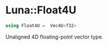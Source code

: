 # Luna::Float4U

```c++
using Float4U =  Vec4U<f32>
```

Unaligned 4D floating-point vector type. 

